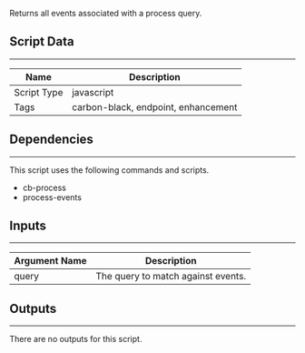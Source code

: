 Returns all events associated with a process query.

## Script Data

---

| **Name** | **Description** |
| --- | --- |
| Script Type | javascript |
| Tags | carbon-black, endpoint, enhancement |


## Dependencies

---
This script uses the following commands and scripts.

* cb-process
* process-events

## Inputs

---

| **Argument Name** | **Description** |
| --- | --- |
| query | The query to match against events. |

## Outputs

---
There are no outputs for this script.
